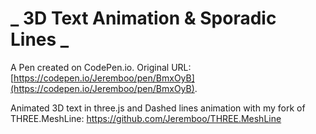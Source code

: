 # _ 3D Text Animation & Sporadic Lines _

A Pen created on CodePen.io. Original URL: [https://codepen.io/Jeremboo/pen/BmxOyB](https://codepen.io/Jeremboo/pen/BmxOyB).

Animated 3D text in three.js and
Dashed lines animation with my fork of THREE.MeshLine: https://github.com/Jeremboo/THREE.MeshLine
